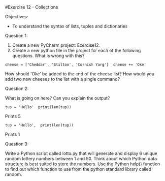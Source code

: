 #Exercise 12 – Collections

Objectives:

* To understand the syntax of lists, tuples and dictionaries

Question 1:

1. Create a new PyCharm project: Exercise12.
2. Create a new python file in the project for each of the following questions.
What is wrong with this?

`cheese = ['Cheddar', 'Stilton', 'Cornish Yarg'] 
cheese += 'Oke'`

How should 'Oke' be added to the end of the cheese list?
How would you add two new cheeses to the list with a single command?

Question 2:

What is going on here? Can you explain the output? 

`tup = 'Hello' 
print(len(tup))`

Prints 5 

`tup = 'Hello', 
print(len(tup))`

Prints 1

Question 3:

Write a Python script called lotto.py that will generate and display 6 unique random lottery numbers between 1 and 50. Think about which Python data structure is best suited to store the numbers. Use the Python help() function to find out which function to use from the python standard library called random.